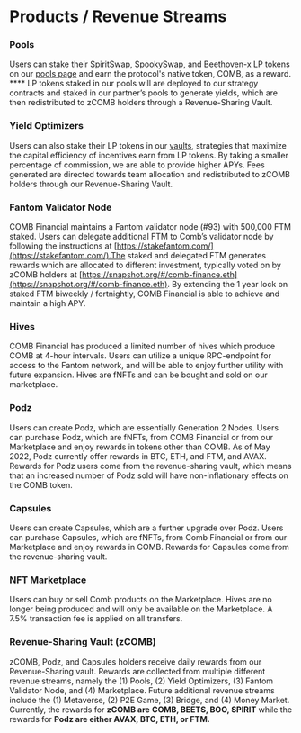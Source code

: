 # Products / Revenue Streams

### Pools

Users can stake their SpiritSwap, SpookySwap, and Beethoven-x LP tokens on our [pools page](https://app.comb.financial/pools) and earn the protocol's native token, COMB, as a reward. **** LP tokens staked in our pools will are deployed to our strategy contracts and staked in our partner’s pools to generate yields, which are then redistributed to zCOMB holders through a Revenue-Sharing Vault.

### **Yield Optimizers**

Users can also stake their LP tokens in our [vaults](https://app.comb.financial/yield-optimizer), strategies that maximize the capital efficiency of incentives earn from LP tokens. By taking a smaller percentage of commission, we are able to provide higher APYs. Fees generated are directed towards team allocation and redistributed to zCOMB holders through our Revenue-Sharing Vault.

### **Fantom Validator Node**

COMB Financial maintains a Fantom validator node (#93) with 500,000 FTM staked. Users can delegate additional FTM to Comb’s validator node by following the instructions at [https://stakefantom.com/](https://stakefantom.com/).The staked and delegated FTM generates rewards which are allocated to different investment, typically voted on by zCOMB holders at [https://snapshot.org/#/comb-finance.eth](https://snapshot.org/#/comb-finance.eth). By extending the 1 year lock on staked FTM biweekly / fortnightly, COMB Financial is able to achieve and maintain a high APY.

### **Hives**

COMB Financial has produced a limited number of hives which produce COMB at 4-hour intervals. Users can utilize a unique RPC-endpoint for access to the Fantom network, and will be able to enjoy further utility with future expansion. Hives are fNFTs and can be bought and sold on our marketplace.

### **Podz**

Users can create Podz, which are essentially Generation 2 Nodes. Users can purchase Podz, which are fNFTs, from COMB Financial or from our Marketplace and enjoy rewards in tokens other than COMB. As of May 2022, Podz currently offer rewards in BTC, ETH, and FTM, and AVAX. Rewards for Podz users come from the revenue-sharing vault, which means that an increased number of Podz sold will have non-inflationary effects on the COMB token.

### **Capsules**

Users can create Capsules, which are a further upgrade over Podz. Users can purchase Capsules, which are fNFTs, from Comb Financial or from our Marketplace and enjoy rewards in COMB. Rewards for Capsules come from the revenue-sharing vault.

### **NFT Marketplace**

Users can buy or sell Comb products on the Marketplace. Hives are no longer being produced and will only be available on the Marketplace. A 7.5% transaction fee is applied on all transfers.

### **Revenue-Sharing Vault (zCOMB)**

zCOMB, Podz, and Capsules holders receive daily rewards from our Revenue-Sharing vault. Rewards are collected from multiple different revenue streams, namely the (1) Pools, (2) Yield Optimizers, (3) Fantom Validator Node, and (4) Marketplace. Future additional revenue streams include the (1) Metaverse, (2) P2E Game, (3) Bridge, and (4) Money Market. Currently, the rewards for **zCOMB are** **COMB, BEETS, BOO, SPIRIT** while the rewards for **Podz are either AVAX, BTC, ETH, or FTM.**
